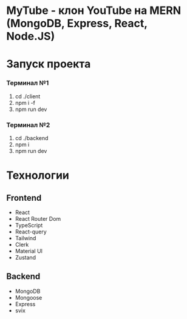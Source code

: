 # MyTube - клон YouTube на MERN (MongoDB, Express, React, Node.JS)

# Запуск проекта

### Терминал №1

1. cd ./client
2. npm i -f
3. npm run dev

### Терминал №2

1. cd ./backend
2. npm i
3. npm run dev

# Технологии



## Frontend

- React
- React Router Dom
- TypeScript
- React-query
- Tailwind
- Clerk
- Material UI
- Zustand

## Backend

- MongoDB
- Mongoose
- Express
- svix
